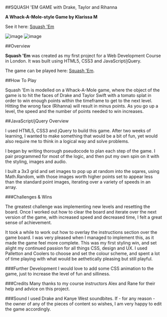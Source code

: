 ##SQUASH 'EM GAME with Drake, Taylor and Rihanna

**A Whack-A-Mole-style Game by Klarissa M**


See it here: [Squash 'Em](https://quiet-ocean-43961.herokuapp.com/)

![image](http://i.imgur.com/KHtQ61L.jpg)
![image](http://i.imgur.com/38tHNJp.jpg)

##Overview

**Squash 'Em** was created as my first project for a Web Development Course in London. It was built using HTML5, CSS3 and JavaScript/jQuery.

The game can be played here: [Squash 'Em](https://quiet-ocean-43961.herokuapp.com/).

##How To Play

Squash 'Em is modelled on a Whack-A-Mole game, where the object of the game is to hit the faces of Drake and Taylor Swift with a tomato splat in order to win enough points within the timeframe to get to the next level. Hitting the wrong face (Rihanna) will result in minus points. As you go up a level, the speed and the number of points needed to win increases.

##JavaScript/jQuery Overview

I used HTML5, CSS3 and jQuery to build this game. After two weeks of learning, I wanted to make something that would be a bit of fun, yet would also require me to think in a logical way and solve problems. 

I began by writing thorough pseudocode to plan each step of the game. I pair programmed for most of the logic, and then put my own spin on it with the styling, images and audio.

I built a 3x3 grid and set images to pop up at random into the sqares, using Math.Random, with those images worth higher points set to appear less than the standard point images, iterating over a variety of speeds in an array.


###Challenges & Wins

The greatest challenge was implementing new levels and resetting the board. Once I worked out how to clear the board and iterate over the next version of the game, with increased speed and decreased time, I felt a great sense of achievement.

It took a while to work out how to overlay the instructions section over the game board. I was very pleased when I managed to implement this, as it made the game feel more complete. This was my first styling win, and set alight my continued passion for all things CSS, design and UX. I used Palletton and Coolers to choose and set the colour scheme, and spent a lot of time playing with what would be aethetically pleasing but still playful.

###Further Development
I would love to add some CSS animation to the game, just to increase the level of fun and silliness.


###Credits
Many thanks to my course instructors Alex and Rane for their help and advice on this project.

###Sound
I used Drake and Kanye West soundbites. If - for any reason - the owner of any of the pieces of content so wishes, I am very happy to edit the game accordingly.
